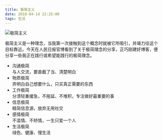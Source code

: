 ```yaml
---
title: 极简主义 
date: 2018-04-14 22:25:00
tags: 生活
---
```


![极简主义](https://github.com/shuzang/image/raw/master/%E6%9E%81%E7%AE%80%E4%B8%BB%E4%B9%89.png?raw=true)

极简主义是一种理念，当我第一次接触到这个概念时就被它所吸引，并竭力往这个目标靠近。今天在人民日报官博看到了关于极简理念的分享，正巧刚建好博客，便分享一些我正在践行或希望能践行的极简理念。  
<!-- more -->

- 沟通极简  
  与人交流，要直截了当、清楚明白
- 物质极简  
  弄明白自己想要什么，只买真正需要的东西
- 工作极简  
  分清轻重缓急，不拖延、不堆积，专注做好最重要的事
- 信息极简  
  精简信息源，放弃无用社交
- 感情极简  
  不滥情、不矫情，一生只爱一个人
- 生活极简  
  绿色、健康、慢生活  



